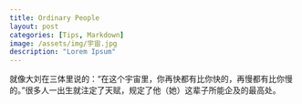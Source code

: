 ```yaml
---
title: Ordinary People
layout: post
categories: [Tips, Markdown]
image: /assets/img/宇宙.jpg
description: "Lorem Ipsum"
---
```

就像大刘在三体里说的：“在这个宇宙里，你再快都有比你快的，再慢都有比你慢的。”很多人一出生就注定了天赋，规定了他（她）这辈子所能企及的最高处。